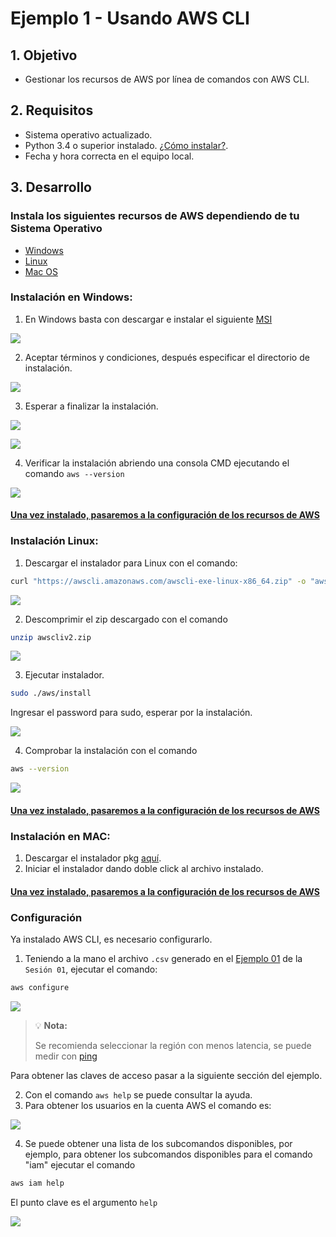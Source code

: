 # Ejemplo 1 - Usando AWS CLI

## 1. Objetivo 
- Gestionar los recursos de AWS por línea de comandos con AWS CLI.

## 2. Requisitos 
- Sistema operativo actualizado.
- Python 3.4 o superior instalado. [¿Cómo instalar?](https://aws.amazon.com/es/blogs/developer/deprecation-of-python-2-6-and-python-3-3-in-botocore-boto3-and-the-aws-cli/).
- Fecha y hora correcta en el equipo local.

## 3. Desarrollo 

### Instala los siguientes recursos de AWS dependiendo de tu Sistema Operativo

* [Windows](https://github.com/beduExpert/AWS-Cloud-Foundations2020/tree/main/Sesi%C3%B3n%2002/Ejemplo%2001#instalaci%C3%B3n-en-windows)
* [Linux](https://github.com/beduExpert/AWS-Cloud-Foundations2020/tree/main/Sesi%C3%B3n%2002/Ejemplo%2001#instalaci%C3%B3n-linux)
* [Mac OS](https://github.com/beduExpert/AWS-Cloud-Foundations2020/tree/main/Sesi%C3%B3n%2002/Ejemplo%2001#instalaci%C3%B3n-en-mac)

### Instalación en Windows:

1. En Windows basta con descargar e instalar el siguiente [MSI](https://awscli.amazonaws.com/AWSCLIV2.msi)

<img src="img/wizard-01.png"></img>

2. Aceptar términos y condiciones, después especificar el directorio de instalación.

<img src="img/wizard-02.png"></img>

3. Esperar a finalizar la instalación.

<img src="img/wizard-03.png"></img>

<img src="img/wizard-04.png"></img>


4. Verificar la instalación abriendo una consola CMD ejecutando el comando `aws --version`

<img src="img/awscli-comprobacion-windows.png"></img>

#### [Una vez instalado, pasaremos a la configuración de los recursos de AWS](https://github.com/beduExpert/AWS-Cloud-Foundations2020/tree/main/2.-Infraestructura%20y%20servicios%20en%20la%20nube/Ejemplo%2001#configuración)

### Instalación Linux:

1. Descargar el instalador para Linux con el comando:
```sh
curl "https://awscli.amazonaws.com/awscli-exe-linux-x86_64.zip" -o "awscliv2.zip"
```

<img src="img/wizard-01-linux.png"></img>

2. Descomprimir el zip descargado con el comando 
```sh
unzip awscliv2.zip
```
<img src="img/wizard-02-linux.png"></img>

3. Ejecutar instalador.
```bash
sudo ./aws/install
```
Ingresar el password para sudo, esperar por la instalación.

<img src="img/wizard-03-linux.png"></img>

4. Comprobar la instalación con el comando
```bash
aws --version
```
<img src="img/wizardLx.png"></img>

#### [Una vez instalado, pasaremos a la configuración de los recursos de AWS](https://github.com/beduExpert/AWS-Cloud-Foundations2020/tree/main/2.-Infraestructura%20y%20servicios%20en%20la%20nube/Ejemplo%2001#configuración)

### Instalación en MAC:

1. Descargar el instalador pkg [aquí](https://awscli.amazonaws.com/AWSCLIV2.pkg).
2. Iniciar el instalador dando doble click al archivo instalado.

#### [Una vez instalado, pasaremos a la configuración de los recursos de AWS](https://github.com/beduExpert/AWS-Cloud-Foundations2020/tree/main/2.-Infraestructura%20y%20servicios%20en%20la%20nube/Ejemplo%2001#configuración)

### Configuración

Ya instalado AWS CLI, es necesario configurarlo.

1. Teniendo a la mano el archivo `.csv` generado en el [Ejemplo 01](../../Sesión%2001/Ejemplo%2001/README.md) de la `Sesión 01`, ejecutar el comando:
```bash
aws configure
```

<img src="img/aws-cli-configutacion.png"></img>

>💡  **Nota:**
> 
>Se recomienda seleccionar la región con menos latencia, se puede medir con [ping](https://ping.psa.fun)

Para obtener las claves de acceso pasar a la siguiente sección del ejemplo.

2. Con el comando ```aws help``` se puede consultar la ayuda.
3. Para obtener los usuarios en la cuenta AWS el comando es:

<img src="img/aws-cli-command-01.png"></img>

4. Se puede obtener una lista de los subcomandos disponibles, por ejemplo, para obtener los subcomandos disponibles para el comando "iam" ejecutar el comando 
```bash
aws iam help
```
El punto clave es el argumento `help`

<img src="img/AWScli-iam-subcommands.png"></img>
